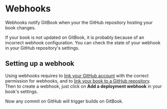 # Webhooks

Webhooks notify GitBook when your the GitHub repository hosting your book changes.

If your book is not updated on GitBook, it is probably because of an incorrect webhook configuration. You can check the state of your webhook in your GitHub repository's settings.

## Setting up a webhook

Using webhooks requires to [link your GitHub account](github.md) with the correct permission for webhooks, and to [link your book to a GitHub repository](github.md#hosting-you-book-on-github). Then to create a webhook, just click on **Add a deployment webhook** in your book's settings.

Now any commit on GitHub will trigger builds on GitBook.

